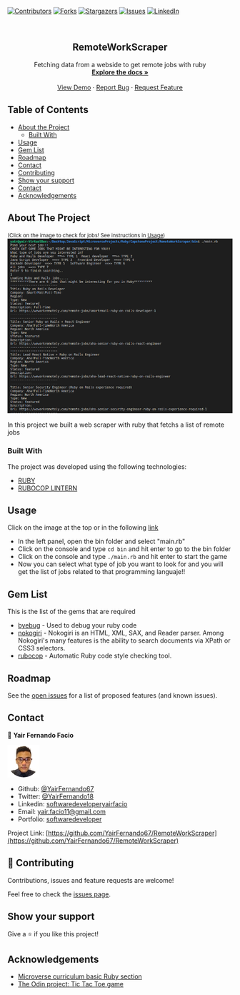[![Contributors][contributors-shield]][contributors-url]
[![Forks][forks-shield]][forks-url]
[![Stargazers][stars-shield]][stars-url]
[![Issues][issues-shield]][issues-url]
[![LinkedIn][linkedin-shield]][linkedin-url]

<!-- PROJECT LOGO -->
<br />
<p align="center">
  <h2 align="center"> RemoteWorkScraper </h2>
  <p align="center">
      Fetching data from a webside to get remote jobs with ruby
    <br />
    <a href="https://github.com/YairFernando67/RemoteWorkScraper"><strong>Explore the docs »</strong></a>
    <br />
    <br />
    <a href="https://github.com/YairFernando67/RemoteWorkScraper">View Demo</a>
    ·
    <a href="https://github.com/YairFernando67/RemoteWorkScraper/issues">Report Bug</a>
    ·
    <a href="https://github.com/YairFernando67/RemoteWorkScraper/issues">Request Feature</a>
  </p>
</p>

## Table of Contents
* [About the Project](#about-the-project)
  * [Built With](#built-with)
* [Usage](#usage)
* [Gem List](#Gem-List)
* [Roadmap](#Roadmap)
* [Contact](#contact)
* [Contributing](#Contributing)
* [Show your support](#Show-your-support)
* [Contact](#contact)
* [Acknowledgements](#acknowledgements)
<!-- ABOUT THE PROJECT -->

## About The Project
<small>(Click on the image to check for jobs! See instructions in [Usage](#usage))</small>
[![Product Name Screen Shot][product-screenshot]](https://gitpod.io/github.com/YairFernando67/RemoteWorkScraper)

In this project we built a web scraper with ruby that fetchs a list of remote jobs

### Built With
The project was developed using the following technologies:
- [RUBY](https://www.ruby-lang.org/es/)
- [RUBOCOP LINTERN](https://github.com/microverseinc/linters-config/tree/master/ruby)

## Usage

Click on the image at the top or in the following [link](https://gitpod.io/github.com/YairFernando67/RemoteWorkScraper)

* In the left panel, open the bin folder and select "main.rb"
* Click on the console and type `cd bin` and hit enter to go to the bin folder
* Click on the console and type `./main.rb` and hit enter to start the game
* Now you can select what type of job you want to look for and you will get the list of jobs related
to that programming languaje!!

## Gem List

This is the list of the gems that are required

- [byebug](https://github.com/deivid-rodriguez/byebug) - Used to debug your ruby code
- [nokogiri](https://nokogiri.org/) - Nokogiri is an HTML, XML, SAX, and Reader parser. Among Nokogiri's many features is the ability to search documents via XPath or CSS3 selectors.
- [rubocop](https://www.rubocop.org/en/stable/) - Automatic Ruby code style checking tool.

## Roadmap

See the [open issues](https://github.com/YairFernando67/RemoteWorkScraper/issues) for a list of proposed features (and known issues).

## Contact

👤 **Yair Fernando Facio**

<a href="https://yairfernando67.github.io/Portfolio/" target="_blank">
    
  ![Screenshot Image](img/logo.jpg) 

</a>

- Github: [@YairFernando67](https://github.com/YairFernando67)
- Twitter: [@YairFernando18](https://twitter.com/YairFernando18)
- Linkedin: [softwaredeveloperyairfacio](https://www.linkedin.com/in/softwaredeveloperyairfacio/)
- Email: [yair.facio11@gmail.com](https://mail.google.com/mail/?view=cm&fs=1&tf=1&to=yair.facio11@gmail.com)
- Portfolio: [softwaredeveloper](https://yairfernando67.github.io/Portfolio/)

<p align="center">

  Project Link: [https://github.com/YairFernando67/RemoteWorkScraper](https://github.com/YairFernando67/RemoteWorkScraper)

</p>

## 🤝 Contributing

Contributions, issues and feature requests are welcome!

Feel free to check the [issues page](https://github.com/YairFernando67/RemoteWorkScraper/issues).

## Show your support

Give a ⭐️ if you like this project!

## Acknowledgements
- [Microverse curriculum basic Ruby section](https://www.microverse.org/?grsf=6ns691)
- [The Odin project: Tic Tac Toe game](https://www.theodinproject.com/courses/ruby-programming/lessons/oop)

<!-- MARKDOWN LINKS & IMAGES -->
[contributors-shield]: https://img.shields.io/github/contributors/YairFernando67/RemoteWorkScraper.svg?style=flat-square
[contributors-url]: https://github.com/YairFernando67/RemoteWorkScraper/graphs/contributors
[forks-shield]: https://img.shields.io/github/forks/YairFernando67/RemoteWorkScraper.svg?style=flat-square
[forks-url]: https://github.com/YairFernando67/RemoteWorkScraper/network/members
[stars-shield]: https://img.shields.io/github/stars/YairFernando67/RemoteWorkScraper.svg?style=flat-square
[stars-url]: https://github.com/YairFernando67/RemoteWorkScraper/stargazers
[issues-shield]: https://img.shields.io/github/issues/YairFernando67/RemoteWorkScraper.svg?style=flat-square
[issues-url]: https://github.com/YairFernando67/RemoteWorkScraper/issues
[license-shield]: https://img.shields.io/github/license/YairFernando67/RemoteWorkScraper.svg?style=flat-square
[license-url]: https://github.com/YairFernando67/RemoteWorkScraper/blob/master/LICENSE.txt
[linkedin-shield]: https://img.shields.io/badge/-LinkedIn-black.svg?style=flat-square&logo=linkedin&colorB=555
[linkedin-url]: https://www.linkedin.com/in/softwaredeveloperyairfacio/
[product-screenshot]: img/logoRepo.jpg
